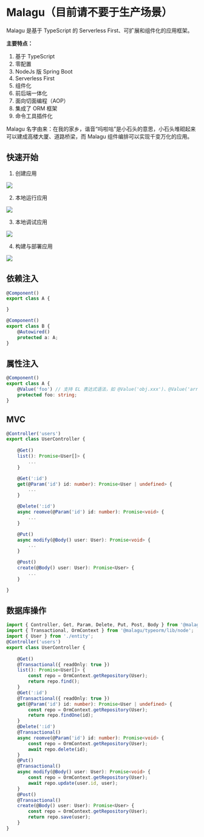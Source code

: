 # Malagu（目前请不要于生产场景）

Malagu 是基于 TypeScript 的 Serverless First、可扩展和组件化的应用框架。

**主要特点：**

1. 基于 TypeScript
1. 零配置
1. NodeJs 版 Spring Boot
1. Serverless First
1. 组件化
1. 前后端一体化
1. 面向切面编程（AOP）
1. 集成了 ORM 框架
1. 命令工具插件化

Malagu 名字由来：在我的家乡，谐音“吗啦咕”是小石头的意思，小石头堆砌起来可以建成高楼大厦、道路桥梁，而 Malagu 组件编排可以实现千变万化的应用。

## 快速开始

1. 创建应用

![](https://img.alicdn.com/tfs/TB1zahNAxD1gK0jSZFsXXbldVXa-1425-748.gif)

2. 本地运行应用

![](https://img.alicdn.com/tfs/TB14oNOAAL0gK0jSZFAXXcA9pXa-1425-748.gif)

3. 本地调试应用

![](https://img.alicdn.com/tfs/TB1RjdMAEz1gK0jSZLeXXb9kVXa-1425-748.gif)

4. 构建与部署应用

![](https://img.alicdn.com/tfs/TB14W4NAxD1gK0jSZFsXXbldVXa-1425-748.gif)


## 依赖注入

```typescript
@Component()
export class A {

}

@Component()
export class B {
    @Autowired()
    protected a: A;
}
```

## 属性注入

```typescript
@Component()
export class A {
    @Value('foo') // 支持 EL 表达式语法，如 @Value('obj.xxx')、@Value('arr[1]') 等等
    protected foo: string;
}
```

## MVC

```typescript
@Controller('users')
export class UserController {
    
    @Get()
    list(): Promise<User[]> {
        ...
    }

    @Get(':id')
    get(@Param('id') id: number): Promise<User | undefined> {
        ...
    }

    @Delete(':id')
    async reomve(@Param('id') id: number): Promise<void> {
        ...
    }

    @Put()
    async modify(@Body() user: User): Promise<void> {
        ...
    }

    @Post()
    create(@Body() user: User): Promise<User> {
        ...
    }

}
```

## 数据库操作

```typescript
import { Controller, Get, Param, Delete, Put, Post, Body } from '@malagu/mvc/lib/node';
import { Transactional, OrmContext } from '@malagu/typeorm/lib/node';
import { User } from './entity';
@Controller('users')
export class UserController {
    
    @Get()
    @Transactional({ readOnly: true })
    list(): Promise<User[]> {
        const repo = OrmContext.getRepository(User);
        return repo.find();
    }
    @Get(':id')
    @Transactional({ readOnly: true })
    get(@Param('id') id: number): Promise<User | undefined> {
        const repo = OrmContext.getRepository(User);
        return repo.findOne(id);
    }
    @Delete(':id')
    @Transactional()
    async reomve(@Param('id') id: number): Promise<void> {
        const repo = OrmContext.getRepository(User);
        await repo.delete(id);
    }
    @Put()
    @Transactional()
    async modify(@Body() user: User): Promise<void> {
        const repo = OrmContext.getRepository(User);
        await repo.update(user.id, user);
    }
    @Post()
    @Transactional()
    create(@Body() user: User): Promise<User> {
        const repo = OrmContext.getRepository(User);
        return repo.save(user);
    }
}
```
